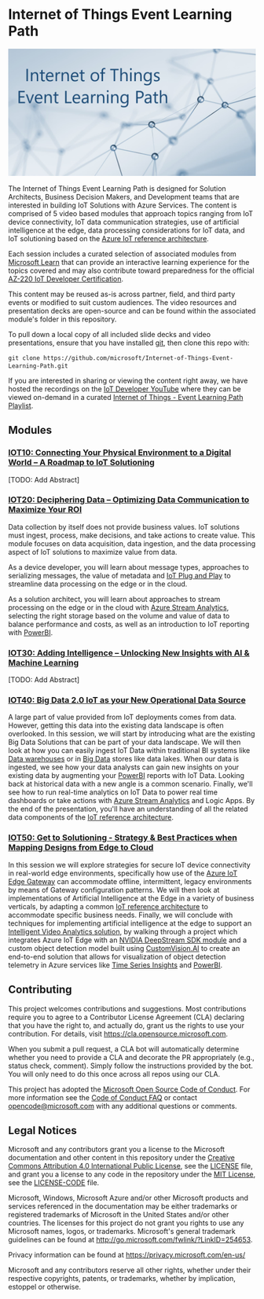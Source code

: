 # Internet of Things Event Learning Path

![logo](./assets/logo.png)

The Internet of Things Event Learning Path is designed for Solution Architects, Business Decision Makers, and Development teams that are interested in building IoT Solutions with Azure Services.  The content is comprised of 5 video based modules that approach topics ranging from IoT device connectivity, IoT data communication strategies, use of artificial intelligence at the edge, data processing considerations for IoT data, and IoT solutioning based on the [Azure IoT reference architecture](https://docs.microsoft.com/en-us/azure/architecture/reference-architectures/iot?WT.mc_id=sciot-video-cxa).  

Each session includes a curated selection of associated modules from [Microsoft Learn](http://microsoft.com/learn?WT.mc_id=sciot-video-cxa) that can provide an interactive learning experience for the topics covered and may also contribute toward preparedness for the official [AZ-220 IoT Developer Certification](https://docs.microsoft.com/en-us/learn/certifications/exams/az-220?WT.mc_id=sciot-certification-cxa). 

This content may be reused as-is across partner, field, and third party events or modified to suit custom audiences. The video resources and presentation decks are open-source and can be found within the associated module's folder in this repository.  

To pull down a local copy of all included slide decks and video presentations, ensure that you have installed [git](https://git-scm.com/downloads), then clone this repo with:

```
git clone https://github.com/microsoft/Internet-of-Things-Event-Learning-Path.git
```

If you are interested in sharing or viewing the content right away, we have hosted the recordings on the [IoT Developer YouTube](https://www.youtube.com/c/microsoft-iot-developers) where they can be viewed on-demand in a curated [Internet of Things - Event Learning Path Playlist](https://aka.ms/iotlp/playlist).  

## Modules

### [**IOT10**: Connecting Your Physical Environment to a Digital World – A Roadmap to IoT Solutioning](./iot10/README.md)

[TODO: Add Abstract]

### [**IOT20**: Deciphering Data – Optimizing Data Communication to Maximize Your ROI](./iot20/README.md)

Data collection by itself does not provide business values.  IoT solutions must ingest, process, make decisions, and take actions to create value.  This module focuses on data acquisition, data ingestion, and the data processing aspect of IoT solutions to maximize value from data.

As a device developer, you will learn about message types, approaches to serializing messages, the value of metadata and [IoT Plug and Play](https://docs.microsoft.com/en-us/azure/iot-pnp/overview-iot-plug-and-play?WT.mc_id=sciot-video-cxa) to streamline data processing on the edge or in the cloud.

As a solution architect, you will learn about approaches to stream processing on the edge or in the cloud with [Azure Stream Analytics](https://docs.microsoft.com/azure/architecture/reference-architectures/data/stream-processing-stream-analytics?WT.mc_id=sciot-video-cxa), selecting the right storage based on the volume and value of data to balance performance and costs, as well as an introduction to IoT reporting with [PowerBI](https://docs.microsoft.com/en-us/power-bi/?WT.mc_id=sciot-video-cxa).


### [**IOT30**: Adding Intelligence – Unlocking New Insights with AI & Machine Learning​](./iot30/README.md)

[TODO: Add Abstract]

### [**IOT40**: Big Data 2.0 IoT as your New Operational Data Source](./iot40/README.md)

A large part of value provided from IoT deployments comes from data. However, getting this data into the existing data landscape is often overlooked. In this session, we will start by introducing what are the existing Big Data Solutions that can be part of your data landscape. We will then look at how you can easily ingest IoT Data within traditional BI systems like [Data warehouses](https://docs.microsoft.com/azure/architecture/data-guide/relational-data/data-warehousing/?WT.mc_id=sciot-video-cxa) or in [Big Data](https://docs.microsoft.com/azure/architecture/data-guide/big-data/?WT.mc_id=sciot-video-cxa) stores like data lakes. When our data is ingested, we see how your data analysts can gain new insights on your existing data by augmenting your [PowerBI](https://docs.microsoft.com/en-us/power-bi/?WT.mc_id=sciot-video-cxa) reports with IoT Data. Looking back at historical data with a new angle is a common scenario. Finally, we'll see how to run real-time analytics on IoT Data to power real time dashboards or take actions with [Azure Stream Analytics](https://docs.microsoft.com/azure/architecture/reference-architectures/data/stream-processing-stream-analytics?WT.mc_id=sciot-video-cxa) and Logic Apps. By the end of the presentation, you'll have an understanding of all the related data components of the [IoT reference architecture](https://docs.microsoft.com/azure/architecture/reference-architectures/iot?WT.mc_id=sciot-video-cxa).


### [**IOT50**: Get to Solutioning - Strategy & Best Practices when Mapping Designs from Edge to Cloud](./iot50/README.md)

In this session we will explore strategies for secure IoT device connectivity in real-world edge environments, specifically how use of the [Azure IoT Edge Gateway](https://docs.microsoft.com/en-us/azure/iot-edge/iot-edge-as-gateway?WT.mc_id=sciot-video-cxa) can accommodate offline, intermittent, legacy environments by means of Gateway configuration patterns.  We will then look at implementations of Artificial Intelligence at the Edge in a variety of business verticals, by adapting a common [IoT reference architecture](https://docs.microsoft.com/en-us/azure/architecture/reference-architectures/iot?WT.mc_id=sciot-video-cxa) to accommodate specific business needs.  Finally, we will conclude with techniques for implementing artificial intelligence at the edge to support an [Intelligent Video Analytics solution](http://aka.ms/iot50/intelligentvideo), by walking through a project which integrates Azure IoT Edge with an [NVIDIA DeepStream SDK module](https://azuremarketplace.microsoft.com/en-us/marketplace/apps/nvidia.deepstream-iot?WT.mc_id=sciot-video-cxa) and a custom object detection model built using [CustomVision.AI](https://www.customvision.ai/?WT.mc_id=sciot-video-cxa) to create an end-to-end solution that allows for visualization of object detection telemetry in Azure services like [Time Series Insights](https://docs.microsoft.com/en-us/azure/time-series-insights/?WT.mc_id=sciot-video-cxa) and [PowerBI](https://docs.microsoft.com/en-us/power-bi/?WT.mc_id=sciot-video-cxa).

## Contributing

This project welcomes contributions and suggestions.  Most contributions require you to agree to a
Contributor License Agreement (CLA) declaring that you have the right to, and actually do, grant us
the rights to use your contribution. For details, visit https://cla.opensource.microsoft.com.

When you submit a pull request, a CLA bot will automatically determine whether you need to provide
a CLA and decorate the PR appropriately (e.g., status check, comment). Simply follow the instructions
provided by the bot. You will only need to do this once across all repos using our CLA.

This project has adopted the [Microsoft Open Source Code of Conduct](https://opensource.microsoft.com/codeofconduct/).
For more information see the [Code of Conduct FAQ](https://opensource.microsoft.com/codeofconduct/faq/) or
contact [opencode@microsoft.com](mailto:opencode@microsoft.com) with any additional questions or comments.

## Legal Notices

Microsoft and any contributors grant you a license to the Microsoft documentation and other content
in this repository under the [Creative Commons Attribution 4.0 International Public License](https://creativecommons.org/licenses/by/4.0/legalcode),
see the [LICENSE](LICENSE) file, and grant you a license to any code in the repository under the [MIT License](https://opensource.org/licenses/MIT), see the
[LICENSE-CODE](LICENSE-CODE) file.

Microsoft, Windows, Microsoft Azure and/or other Microsoft products and services referenced in the documentation
may be either trademarks or registered trademarks of Microsoft in the United States and/or other countries.
The licenses for this project do not grant you rights to use any Microsoft names, logos, or trademarks.
Microsoft's general trademark guidelines can be found at http://go.microsoft.com/fwlink/?LinkID=254653.

Privacy information can be found at https://privacy.microsoft.com/en-us/

Microsoft and any contributors reserve all other rights, whether under their respective copyrights, patents,
or trademarks, whether by implication, estoppel or otherwise.
